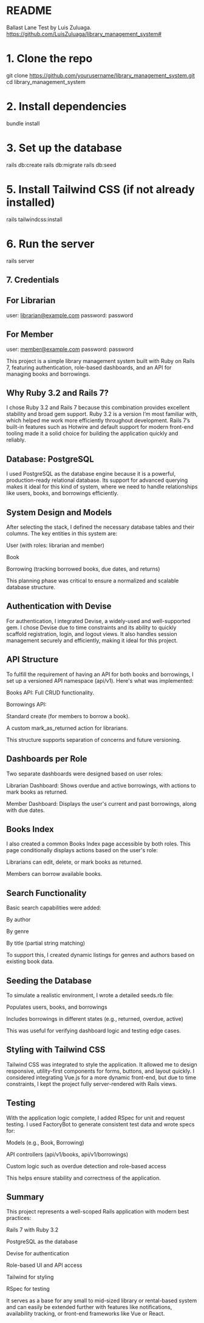 # README

Ballast Lane Test by Luis Zuluaga. https://github.com/LuisZuluaga/library_management_system#

# 1. Clone the repo
git clone https://github.com/yourusername/library_management_system.git
cd library_management_system

# 2. Install dependencies
bundle install

# 3. Set up the database
rails db:create
rails db:migrate
rails db:seed

# 5. Install Tailwind CSS (if not already installed)
rails tailwindcss:install

# 6. Run the server
rails server

## 7. Credentials
## For Librarian
user: librarian@example.com
password: password

## For Member
user: member@example.com
password: password

This project is a simple library management system built with Ruby on Rails 7, featuring authentication, role-based dashboards, and an API for managing books and borrowings.

## Why Ruby 3.2 and Rails 7?

I chose Ruby 3.2 and Rails 7 because this combination provides excellent stability and broad gem support. Ruby 3.2 is a version I’m most familiar with, which helped me work more efficiently throughout development. Rails 7’s built-in features such as Hotwire and default support for modern front-end tooling made it a solid choice for building the application quickly and reliably.

## Database: PostgreSQL
I used PostgreSQL as the database engine because it is a powerful, production-ready relational database. Its support for advanced querying makes it ideal for this kind of system, where we need to handle relationships like users, books, and borrowings efficiently.

## System Design and Models
After selecting the stack, I defined the necessary database tables and their columns. The key entities in this system are:

User (with roles: librarian and member)

Book

Borrowing (tracking borrowed books, due dates, and returns)

This planning phase was critical to ensure a normalized and scalable database structure.

## Authentication with Devise
For authentication, I integrated Devise, a widely-used and well-supported gem. I chose Devise due to time constraints and its ability to quickly scaffold registration, login, and logout views. It also handles session management securely and efficiently, making it ideal for this project.

## API Structure
To fulfill the requirement of having an API for both books and borrowings, I set up a versioned API namespace (api/v1). Here's what was implemented:

Books API: Full CRUD functionality.

Borrowings API:

Standard create (for members to borrow a book).

A custom mark_as_returned action for librarians.

This structure supports separation of concerns and future versioning.

## Dashboards per Role
Two separate dashboards were designed based on user roles:

Librarian Dashboard: Shows overdue and active borrowings, with actions to mark books as returned.

Member Dashboard: Displays the user's current and past borrowings, along with due dates.

## Books Index
I also created a common Books Index page accessible by both roles. This page conditionally displays actions based on the user's role:

Librarians can edit, delete, or mark books as returned.

Members can borrow available books.

## Search Functionality
Basic search capabilities were added:

By author

By genre

By title (partial string matching)

To support this, I created dynamic listings for genres and authors based on existing book data.

## Seeding the Database
To simulate a realistic environment, I wrote a detailed seeds.rb file:

Populates users, books, and borrowings

Includes borrowings in different states (e.g., returned, overdue, active)

This was useful for verifying dashboard logic and testing edge cases.

## Styling with Tailwind CSS
Tailwind CSS was integrated to style the application. It allowed me to design responsive, utility-first components for forms, buttons, and layout quickly. I considered integrating Vue.js for a more dynamic front-end, but due to time constraints, I kept the project fully server-rendered with Rails views.

## Testing
With the application logic complete, I added RSpec for unit and request testing. I used FactoryBot to generate consistent test data and wrote specs for:

Models (e.g., Book, Borrowing)

API controllers (api/v1/books, api/v1/borrowings)

Custom logic such as overdue detection and role-based access

This helps ensure stability and correctness of the application.

## Summary
This project represents a well-scoped Rails application with modern best practices:

Rails 7 with Ruby 3.2

PostgreSQL as the database

Devise for authentication

Role-based UI and API access

Tailwind for styling

RSpec for testing

It serves as a base for any small to mid-sized library or rental-based system and can easily be extended further with features like notifications, availability tracking, or front-end frameworks like Vue or React.
